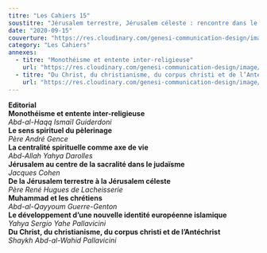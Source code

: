 ```yaml
---
titre: "Les Cahiers 15"
soustitre: "Jérusalem terrestre, Jérusalem céleste : rencontre dans le Dieu Unique"
date: "2020-09-15"
couverture: "https://res.cloudinary.com/genesi-communication-design/image/upload/v1606125409/ihei/couvertures/c15_svuk9x.jpg"
category: "Les Cahiers"
annexes:
  - titre: "Monothéisme et entente inter-religieuse"
    url: "https://res.cloudinary.com/genesi-communication-design/image/upload/v1606736139/ihei/PDF/Les%20Cahiers/Les%20Cahiers%2015/Monotheisme-et-entente_msowjp.pdf"
  - titre: "Du Christ, du christianisme, du corpus christi et de l’Antéchrist"
    url: "https://res.cloudinary.com/genesi-communication-design/image/upload/v1606736139/ihei/PDF/Les%20Cahiers/Les%20Cahiers%2015/Du-Christ_g1romr.pdf"
---
```


**Editorial**</br>
**Monothéisme et entente inter-religieuse**</br>
*Abd-al-Haqq Ismaïl Guiderdoni*</br>
**Le sens spirituel du pèlerinage**</br>
*Père André Gence*</br>
**La centralité spirituelle comme axe de vie**</br>
*Abd-Allah Yahya Darolles*</br>
**Jérusalem au centre de la sacralité dans le judaïsme**</br>
*Jacques Cohen*</br>
**De la Jérusalem terrestre à la Jérusalem céleste**</br>
*Père René Hugues de Lacheisserie*</br>
**Muhammad et les chrétiens**</br>
*Abd-al-Qayyoum Guerre-Genton*</br>
**Le développement d’une nouvelle identité européenne islamique**</br>
*Yahya Sergio Yahe Pallavicini*</br>
**Du Christ, du christianisme, du corpus christi et de l’Antéchrist**</br>
*Shaykh Abd-al-Wahid Pallavicini*</br>
